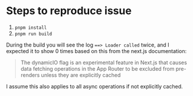 # Steps to reproduce issue

1. `pnpm install`
2. `pnpm run build`

During the build you will see the log `==> Loader called` twice, and I expected it to show 0 times based on this from the next.js documentation:

> The dynamicIO flag is an experimental feature in Next.js that causes data fetching operations in the App Router to be excluded from pre-renders unless they are explicitly cached

I assume this also applies to all async operations if not explicitly cached.